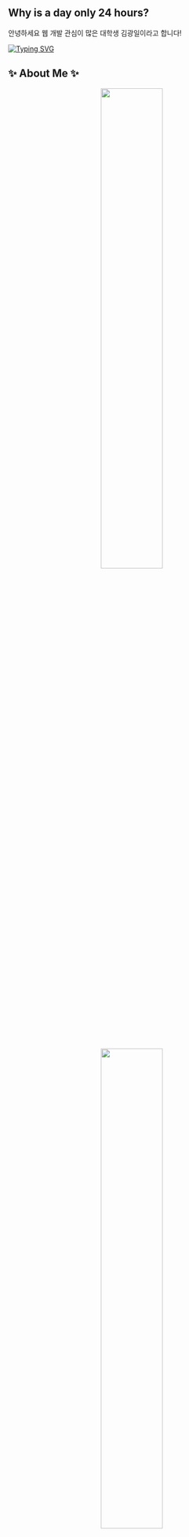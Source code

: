 <h2>Why is a day only 24 hours?</h2>
<p>안녕하세요 웹 개발 관심이 많은 대학생 김광일이라고 합니다!</p>

[![Typing SVG](https://readme-typing-svg.herokuapp.com?font=Architects+Daughter&color=80ed99&size=20&lines=Hello,+I+will+be+famous+developer!;I+really+like+programming~!;So+i+want+to+develop+everyday!!;And+I'm+a+proud+GitHub+user)](https://git.io/typing-svg)
<br>

## ✨ About Me ✨

<div align="center">
  <img height="50%" width="auto" src ="https://github-readme-stats.vercel.app/api?username=pangil5634&show_icons=true&count_private=true&theme=onedark&hide_border=true&hide=issues,contribs&bg_color=00000000">
  <img height="50%" width="auto" src ="https://github-readme-stats.vercel.app/api/top-langs/?username=pangil5634&layout=compact&hide_border=true&theme=onedark&bg_color=00000000&langs_count=6&hide=jupyter%20notebook,tex,css,php">
  
  [![Solved.ac](http://mazassumnida.wtf/api/v2/generate_badge?boj=oksk6681)](https://solved.ac/profile/oksk6681)
  <br>
  <br>
</div>

## 👨‍👨‍👦‍👦 TEAM 👨‍👨‍👦‍👦

<li><p><b>CRA</b> - <a href = "https://cra16.github.io" style = "color : rgb(76, 161, 195)"> Computer Research Association</a> ( 2020.04.05 ~ )</p></li>
<li><p><b>비타500</b> - <a href = "https://www.notion.so/500-ac808876526a4b4c97376b77aa3d11e1?pvs=4" style = "color : rgb(76, 161, 195)"> 2023 비즈플로우 Team </a> ( 2023.03.21 ~ 2023.08.18)</p></li>
<li><p><b>PARD 2nd</b> - <a href = "https://github.com/2nd-PARD-WEB-PART/KimKwangil" style = "color : rgb(76, 161, 195)">웹파트 개발 기록</a> ( 2023.09.28 ~ 2023.11.11)</p></li>
<li><p><b>PARD 2nd</b> - <a href = "https://github.com/2nd-PARD-WEB-PART/PARD-2th-Memorial" style = "color : rgb(76, 161, 195)">숏커톤 - Memorial</a> ( 2023.11.24 ~ 2023.11.25)</p></li>
<li><p><b>PARD 2nd</b> - <a href = "https://github.com/Club-PARD/Bingo_WEB" style = "color : rgb(76, 161, 195)">롱커톤 - BINGO</a> ( 2023.12.12 ~ )</p></li>
<li><p><b>PARD 3nd</b> - <a href = "https://github.com/Club-PARD/UJaCha_WEB" style = "color : rgb(76, 161, 195)">운영진 롱커톤 - TUNE</a> ( 2024.01.24 ~ 2024.03.06)</p></li>
<li><p><b>PARD 4th</b> - <a href = "https://github.com/Club-PARD/PARD_4th_GwangGi_FE" style = "color : rgb(76, 161, 195)">운영진 롱커톤 - Blidge</a> ( 2024.07.29 ~ 2024.08.21)</p></li>

<br>

## 🏆 Awards 🏆

<li><p><b>2020 C Contest - <span><a href = "https://github.com/pangil5634/pangil5634/wiki/%5BAwards%5D-2020-C-Contest" style = "color : rgb(76, 161, 195)">장려상🥉</a></span></b></p></li>
<li><p><b>2023 bizflow M - pre contest - <span><a href = "https://github.com/pangil5634/pangil5634/wiki/%5BAwards%5D-bizflow-M-%E2%80%90-pre-contest" style = "color : rgb(76, 161, 195)">우수상🥈</a></span></b></p></li>
<li><p><b>2023 bizflow M contest - <span><a href = "https://private-user-images.githubusercontent.com/54162245/302922643-851d0268-ae1d-47e7-9905-349f86098e06.jpeg?jwt=eyJhbGciOiJIUzI1NiIsInR5cCI6IkpXVCJ9.eyJpc3MiOiJnaXRodWIuY29tIiwiYXVkIjoicmF3LmdpdGh1YnVzZXJjb250ZW50LmNvbSIsImtleSI6ImtleTUiLCJleHAiOjE3MDcyOTc0MDUsIm5iZiI6MTcwNzI5NzEwNSwicGF0aCI6Ii81NDE2MjI0NS8zMDI5MjI2NDMtODUxZDAyNjgtYWUxZC00N2U3LTk5MDUtMzQ5Zjg2MDk4ZTA2LmpwZWc_WC1BbXotQWxnb3JpdGhtPUFXUzQtSE1BQy1TSEEyNTYmWC1BbXotQ3JlZGVudGlhbD1BS0lBVkNPRFlMU0E1M1BRSzRaQSUyRjIwMjQwMjA3JTJGdXMtZWFzdC0xJTJGczMlMkZhd3M0X3JlcXVlc3QmWC1BbXotRGF0ZT0yMDI0MDIwN1QwOTExNDVaJlgtQW16LUV4cGlyZXM9MzAwJlgtQW16LVNpZ25hdHVyZT0xMDk3YTI2OGZlZjliOWI2ZmMzNmIzYWJlMjk3ODc2ZDU4MDAxNjBkOGZlMzhkMjk4YWI5ODQ1NTAyODMxZDExJlgtQW16LVNpZ25lZEhlYWRlcnM9aG9zdCZhY3Rvcl9pZD0wJmtleV9pZD0wJnJlcG9faWQ9MCJ9.keupw5yJHIIF1rWDG0ePVz2ePTSNTOtjms58Lxj1g_M" style = "color : rgb(76, 161, 195)">우수상</a>🥈</span></b></p></li>
<li><p><b>PARD 2nd 롱커톤 - <span><a href = "https://private-user-images.githubusercontent.com/54162245/302921160-c46836c4-e134-4203-b0fe-214d852c3ff4.jpeg?jwt=eyJhbGciOiJIUzI1NiIsInR5cCI6IkpXVCJ9.eyJpc3MiOiJnaXRodWIuY29tIiwiYXVkIjoicmF3LmdpdGh1YnVzZXJjb250ZW50LmNvbSIsImtleSI6ImtleTUiLCJleHAiOjE3MDcyOTcxNzksIm5iZiI6MTcwNzI5Njg3OSwicGF0aCI6Ii81NDE2MjI0NS8zMDI5MjExNjAtYzQ2ODM2YzQtZTEzNC00MjAzLWIwZmUtMjE0ZDg1MmMzZmY0LmpwZWc_WC1BbXotQWxnb3JpdGhtPUFXUzQtSE1BQy1TSEEyNTYmWC1BbXotQ3JlZGVudGlhbD1BS0lBVkNPRFlMU0E1M1BRSzRaQSUyRjIwMjQwMjA3JTJGdXMtZWFzdC0xJTJGczMlMkZhd3M0X3JlcXVlc3QmWC1BbXotRGF0ZT0yMDI0MDIwN1QwOTA3NTlaJlgtQW16LUV4cGlyZXM9MzAwJlgtQW16LVNpZ25hdHVyZT01N2I0OWVhNmMxZDYyNTdiMGNiZmQyODYwOGZkMmM4NmEwMjc1ZjgwOWM2NzQ2NzdkZTFjNTRiM2RiZWMzMWFiJlgtQW16LVNpZ25lZEhlYWRlcnM9aG9zdCZhY3Rvcl9pZD0wJmtleV9pZD0wJnJlcG9faWQ9MCJ9.rgjfNmvuiaw74zHRGJBxB-RA-1Lv1BtlfvXumQz8nMg" style = "color : rgb(76, 161, 195)">대상🥇</a></span></b></p></li>
<br>

## 🌐 Projects 🌐

<ul>
    <li><a href = "https://hancamsa.netlify.app" style = "color : rgb(76, 161, 195)">한캠사</a> - 한동대 캠퍼스 사이트</li>
    <li>버르장례식</li>
    <li>Bingo</li>
    <li>Tune</li>
    <li><a href = "https://essenceworship.netlify.app"style = "color : rgb(76, 161, 195)">Essence Official Site</a></li>
    <li>Blidge</li>
</ul>
<br>
    
<h4>🚗 Timeline 🚗</h4>
<ul>
    <li>2014.02.05 승지초등학교 졸업 🎓</li>
    <li>2017.02.04 시흥능곡중학교 졸업 🎓</li>
    <br>
    <li>2020.02.03 경기자동차과학고등학교 졸업 🎓</li>
    <li>2020.03.02 한동대학교 입학 🏫</li>
    <li>2020.04.07 20-1 CRA 신입 👥</li>
    <li>2020.04.03 2020 GLS 부대표 당선 🤵🏻‍♂️</li>
    <li>2020.01.24 2021 HanST 기획운영팀원 👥</li>
    <br>
    <li>2021.04.27 군입대 🫡</li>
    <br>
    <li>2022.10.27 병장 만기 전역 🪖</li>
    <br>
    <li>2023.02.27 군복학 🏫</li>
    <li>2023.08.28 2023-2 팀 PRS 리더 ⛪️</li>
    <li>2023.09.09 PARD 2기 웹파트 파디 👥</li>
    <li>2024.01.08 PARD 3기 웹파트 부파트장 🤵🏻‍♂️</li>
    <li>2024.07.19 PARD 4기 웹파트 파트장 🤵🏻‍♂️</li>
</ul>
<br>

<br>

## 💻 Language Stats 💻

<h4>Web Skills</h4>

![HTML5](https://img.shields.io/badge/-HTML5-F05032?style=for-the-badge&logo=html5&logoColor=white)
![CSS3](https://img.shields.io/badge/-CSS3-007ACC?style=for-the-badge&logo=css3)
![JavaScript](https://img.shields.io/badge/-JavaScript-yellow?style=for-the-badge&logo=javascript&logoColor=white)
![TypeScript](https://img.shields.io/badge/-TypeScript-blue?style=for-the-badge&logo=typescript&logoColor=white)

<h4>Programming Skills</h4>

![C](https://img.shields.io/badge/-C-0054FF?style=for-the-badge&logo=C&logoColor=ffffff)
![Python](https://img.shields.io/badge/-Python-3776AB?style=for-the-badge&logo=Python&logoColor=white)
![C++](https://img.shields.io/badge/-C++-00599C?style=for-the-badge&logo=cplusplus&logoColor=white)
![Java](https://img.shields.io/badge/-Java-FF9900?style=for-the-badge&logo=openjdk&logoColor=white)
![Assemblyscript](https://img.shields.io/badge/-assemblyscript-007AAC?style=for-the-badge&logo=assemblyscript&logoColor=white)
![zsh](https://img.shields.io/badge/-zsh-gray?style=for-the-badge&logo=zsh&logoColor=white)

<br>
<h4>Framework / Library</h4>

![React](https://img.shields.io/badge/-React-61DAFB?style=for-the-badge&logo=react&logoColor=white)
![Next.js](https://img.shields.io/badge/-Next.js-black?style=for-the-badge&logo=next.js&logoColor=white)
![Raspberry Pi](https://img.shields.io/badge/-raspberrypi-A22846?style=for-the-badge&logo=raspberrypi&logoColor=white)
![Linux](https://img.shields.io/badge/-linux-FCC624?style=for-the-badge&logo=linux&logoColor=white)
![Firebase](https://img.shields.io/badge/-firebase-F5820D?style=for-the-badge&logo=firebase&logoColor=white)

<!-- <br>
<h3>Github Stats</h3>

![pangil5634's GitHub stats](https://github-readme-stats.vercel.app/api?username=pangil5634&show_icons=true&theme=radical)

<br>
<h3>Using Language</h3>

![pabgil5634's Using Language](https://github-readme-stats.vercel.app/api/top-langs/?username=pangil5634&layout=compact&theme=tokyonight)

<br>
<h3>Solved.ac Profile</h3>

![Solved.ac 프로필](http://mazassumnida.wtf/api/v2/generate_badge?boj=oksk6681) -->
